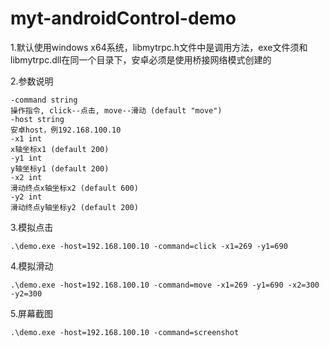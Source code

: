 # myt-androidControl-demo

1.默认使用windows x64系统，libmytrpc.h文件中是调用方法，exe文件须和libmytrpc.dll在同一个目录下，安卓必须是使用桥接网络模式创建的

2.参数说明

    -command string
    操作指令, click--点击, move--滑动 (default "move")
    -host string
    安卓host，例192.168.100.10
    -x1 int
    x轴坐标x1 (default 200)
    -y1 int
    y轴坐标y1 (default 200)
    -x2 int
    滑动终点x轴坐标x2 (default 600)
    -y2 int
    滑动终点y轴坐标y2 (default 200)

3.模拟点击

    .\demo.exe -host=192.168.100.10 -command=click -x1=269 -y1=690

4.模拟滑动

    .\demo.exe -host=192.168.100.10 -command=move -x1=269 -y1=690 -x2=300 -y2=300

5.屏幕截图

    .\demo.exe -host=192.168.100.10 -command=screenshot